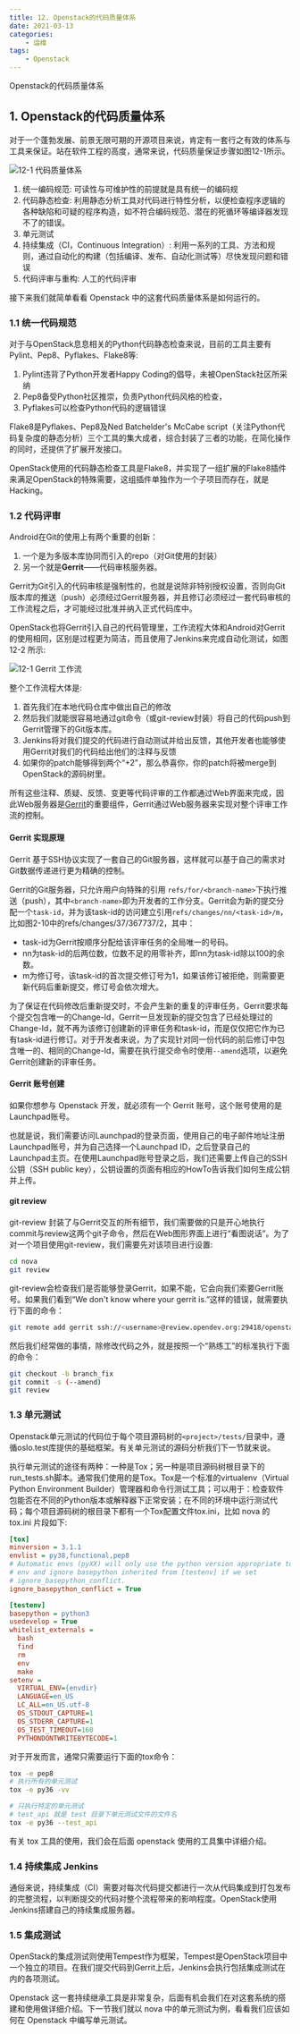 ```yaml
---
title: 12. Openstack的代码质量体系
date: 2021-03-13
categories:
    - 运维
tags:
	- Openstack
---
```


Openstack的代码质量体系
<!-- more -->

## 1. Openstack的代码质量体系
对于一个蓬勃发展、前景无限可期的开源项目来说，肯定有一套行之有效的体系与工具来保证。站在软件工程的高度，通常来说，代码质量保证步骤如图12-1所示。

![12-1 代码质量体系](/images/openstack/code_quality.png)

1. 统一编码规范: 可读性与可维护性的前提就是具有统一的编码规
2. 代码静态检查: 利用静态分析工具对代码进行特性分析，以便检查程序逻辑的各种缺陷和可疑的程序构造，如不符合编码规范、潜在的死循环等编译器发现不了的错误。
3. 单元测试
4.  持续集成（CI，Continuous Integration）: 利用一系列的工具、方法和规则，通过自动化的构建（包括编译、发布、自动化测试等）尽快发现问题和错误
5. 代码评审与重构: 人工的代码评审

接下来我们就简单看看 Openstack 中的这套代码质量体系是如何运行的。

### 1.1 统一代码规范
对于与OpenStack息息相关的Python代码静态检查来说，目前的工具主要有Pylint、Pep8、Pyflakes、Flake8等:
1. Pylint违背了Python开发者Happy Coding的倡导，未被OpenStack社区所采纳
2. Pep8备受Python社区推崇，负责Python代码风格的检查，
3. Pyflakes可以检查Python代码的逻辑错误

Flake8是Pyflakes、Pep8及Ned Batchelder's McCabe script（关注Python代码复杂度的静态分析）三个工具的集大成者，综合封装了三者的功能，在简化操作的同时，还提供了扩展开发接口。

OpenStack使用的代码静态检查工具是Flake8，并实现了一组扩展的Flake8插件来满足OpenStack的特殊需要，这组插件单独作为一个子项目而存在，就是Hacking。

### 1.2 代码评审
Android在Git的使用上有两个重要的创新：
1. 一个是为多版本库协同而引入的repo（对Git使用的封装）
2. 另一个就是**Gerrit**——代码审核服务器。

Gerrit为Git引入的代码审核是强制性的，也就是说除非特别授权设置，否则向Git版本库的推送（push）必须经过Gerrit服务器，并且修订必须经过一套代码审核的工作流程之后，才可能经过批准并纳入正式代码库中。

OpenStack也将Gerrit引入自己的代码管理里，工作流程大体和Android对Gerrit的使用相同，区别是过程更为简洁，而且使用了Jenkins来完成自动化测试，如图 12-2 所示:

![12-1 Gerrit 工作流](/images/openstack/gerrit_workflow.png)

整个工作流程大体是:
1. 首先我们在本地代码仓库中做出自己的修改
2. 然后我们就能很容易地通过git命令（或git-review封装）将自己的代码push到Gerrit管理下的Git版本库。
3. Jenkins将对我们提交的代码进行自动测试并给出反馈，其他开发者也能够使用Gerrit对我们的代码给出他们的注释与反馈
4. 如果你的patch能够得到两个“+2”，那么恭喜你，你的patch将被merge到OpenStack的源码树里。

所有这些注释、质疑、反馈、变更等代码评审的工作都通过Web界面来完成，因此Web服务器是[Gerrit](https://review.opendev.org/)的重要组件，Gerrit通过Web服务器来实现对整个评审工作流的控制。

#### Gerrit 实现原理
Gerrit 基于SSH协议实现了一套自己的Git服务器，这样就可以基于自己的需求对Git数据传递进行更为精确的控制。

Gerrit的Git服务器，只允许用户向特殊的引用 `refs/for/<branch-name>`下执行推送（push），其中`<branch-name>`即为开发者的工作分支。Gerrit会为新的提交分配一个`task-id`，并为该task-id的访问建立引用`refs/changes/nn/<task-id>/m`，比如图2-10中的refs/changes/37/367737/2，其中：
- task-id为Gerrit按顺序分配给该评审任务的全局唯一的号码。
- nn为task-id的后两位数，位数不足的用零补齐，即nn为task-id除以100的余数。
- m为修订号，该task-id的首次提交修订号为1，如果该修订被拒绝，则需要更新代码后重新提交，修订号会依次增大。

为了保证在代码修改后重新提交时，不会产生新的重复的评审任务，Gerrit要求每个提交包含唯一的Change-Id，Gerrit一旦发现新的提交包含了已经处理过的Change-Id，就不再为该修订创建新的评审任务和task-id，而是仅仅把它作为已有task-id进行修订。对于开发者来说，为了实现针对同一份代码的前后修订中包含唯一的、相同的Change-Id，需要在执行提交命令时使用`--amend`选项，以避免Gerrit创建新的评审任务。

#### Gerrit 账号创建
如果你想参与 Openstack 开发，就必须有一个 Gerrit 账号，这个账号使用的是Launchpad账号。

也就是说，我们需要访问Launchpad的登录页面，使用自己的电子邮件地址注册Launchpad账号，并为自己选择一个Launchpad ID，之后登录自己的Launchpad主页。在使用Launchpad账号登录之后，我们还需要上传自己的SSH公钥（SSH public key），公钥设置的页面有相应的HowTo告诉我们如何生成公钥并上传。

#### git review
git-review 封装了与Gerrit交互的所有细节，我们需要做的只是开心地执行commit与review这两个git子命令，然后在Web图形界面上进行“看图说话”。为了对一个项目使用git-review，我们需要先对该项目进行设置:

```bash
cd nova
git review
```

git-review会检查我们是否能够登录Gerrit，如果不能，它会向我们索要Gerrit账号。如果我们看到“We don't know where your gerrit is.”这样的错误，就需要执行下面的命令：

```bash
git remote add gerrit ssh://<username>@review.opendev.org:29418/openstack/nova.git
```

然后我们经常做的事情，除修改代码之外，就是按照一个“熟练工”的标准执行下面的命令：

```bash
git checkout -b branch_fix
git commit -s (--amend)
git review
```

### 1.3 单元测试
Openstack单元测试的代码位于每个项目源码树的`<project>/tests/`目录中，遵循oslo.test库提供的基础框架。有关单元测试的源码分析我们下一节就来说。

执行单元测试的途径有两种：一种是Tox；另一种是项目源码树根目录下的run_tests.sh脚本。通常我们使用的是Tox。Tox是一个标准的virtualenv（Virtual Python Environment Builder）管理器和命令行测试工具；可以用于：检查软件包能否在不同的Python版本或解释器下正常安装；在不同的环境中运行测试代码；每个项目源码树的根目录下都有一个Tox配置文件tox.ini，比如 nova 的 tox.ini 片段如下:

```ini
[tox]
minversion = 3.1.1
envlist = py38,functional,pep8
# Automatic envs (pyXX) will only use the python version appropriate to that
# env and ignore basepython inherited from [testenv] if we set
# ignore_basepython_conflict.
ignore_basepython_conflict = True

[testenv]
basepython = python3
usedevelop = True
whitelist_externals =
  bash
  find
  rm
  env
  make
setenv =
  VIRTUAL_ENV={envdir}
  LANGUAGE=en_US
  LC_ALL=en_US.utf-8
  OS_STDOUT_CAPTURE=1
  OS_STDERR_CAPTURE=1
  OS_TEST_TIMEOUT=160
  PYTHONDONTWRITEBYTECODE=1
```

对于开发而言，通常只需要运行下面的tox命令：

```bash
tox -e pep8
# 执行所有的单元测试
tox -e py36 -vv

# 只执行特定的单元测试
# test_api 就是 test 目录下单元测试文件的文件名
tox -e py36 --test_api
```

有关 tox 工具的使用，我们会在后面 openstack 使用的工具集中详细介绍。

### 1.4 持续集成 Jenkins
通俗来说，持续集成（CI）需要对每次代码提交都进行一次从代码集成到打包发布的完整流程，以判断提交的代码对整个流程带来的影响程度。OpenStack使用Jenkins搭建自己的持续集成服务器。

### 1.5 集成测试
OpenStack的集成测试则使用Tempest作为框架，Tempest是OpenStack项目中一个独立的项目。在我们提交代码到Gerrit上后，Jenkins会执行包括集成测试在内的各项测试。

Openstack 这一套持续继承工具是非常复杂，后面有机会我们在对这套系统的搭建和使用做详细介绍。下一节我们就以 nova 中的单元测试为例，看看我们应该如何在 Openstack 中编写单元测试。
